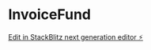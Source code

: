 # InvoiceFund

[Edit in StackBlitz next generation editor ⚡️](https://stackblitz.com/~/github.com/EAniwa/InvoiceFund)